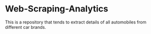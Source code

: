 # Web-Scraping-Analytics
This is a repository that tends to extract details of all automobiles from different car brands.
